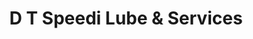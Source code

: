 ---
title: "D T Speedi Lube & Services"
url: /middlebury/d-t-speedi-lube-und-services/
shop: Autowerkstatt
---